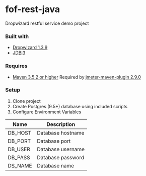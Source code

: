 # fof-rest-java
Dropwizard restful service demo project

### Built with
- [Dropwizard 1.3.9](https://www.dropwizard.io/1.3.9/docs/)
- [JDBI3](http://jdbi.org/)

### Requires
- [Maven 3.5.2 or higher](https://maven.apache.org/) Required by [jmeter-maven-plugin 2.9.0](https://github.com/jmeter-maven-plugin/jmeter-maven-plugin)

### Setup

1. Clone project
1. Create Postgres (9.5+) database using included scripts
1. Configure Environment Variables

| Name          | Description                |
| ------------- | -------------------------- |
| DB_HOST       | Database hostname          |
| DB_PORT       | Database port              |
| DB_USER       | Database username          |
| DB_PASS       | Database password          |
| DS_NAME       | Database name              |
